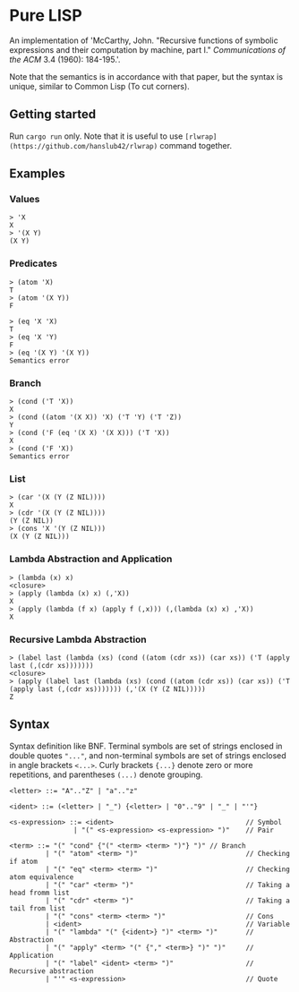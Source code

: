 # Pure LISP

An implementation of 'McCarthy, John. "Recursive functions of symbolic expressions and their computation by machine, part I." _Communications of the ACM_ 3.4 (1960): 184-195.'.

Note that the semantics is in accordance with that paper, but the syntax is unique, similar to Common Lisp (To cut corners).

## Getting started

Run `cargo run` only. Note that it is useful to use `[rlwrap](https://github.com/hanslub42/rlwrap)` command together.

## Examples

### Values

```
> 'X
X
> '(X Y)
(X Y)
```

### Predicates

```
> (atom 'X)
T
> (atom '(X Y))
F
```

```
> (eq 'X 'X)
T
> (eq 'X 'Y)
F
> (eq '(X Y) '(X Y))
Semantics error
```

### Branch

```
> (cond ('T 'X))
X
> (cond ((atom '(X X)) 'X) ('T 'Y) ('T 'Z))
Y
> (cond ('F (eq '(X X) '(X X))) ('T 'X))
X
> (cond ('F 'X))
Semantics error
```

### List

```
> (car '(X (Y (Z NIL))))
X
> (cdr '(X (Y (Z NIL))))
(Y (Z NIL))
> (cons 'X '(Y (Z NIL)))
(X (Y (Z NIL)))
```

### Lambda Abstraction and Application

```
> (lambda (x) x)
<closure>
> (apply (lambda (x) x) (,'X))
X
> (apply (lambda (f x) (apply f (,x))) (,(lambda (x) x) ,'X))
X
```

### Recursive Lambda Abstraction

```
> (label last (lambda (xs) (cond ((atom (cdr xs)) (car xs)) ('T (apply last (,(cdr xs)))))))
<closure>
> (apply (label last (lambda (xs) (cond ((atom (cdr xs)) (car xs)) ('T (apply last (,(cdr xs))))))) (,'(X (Y (Z NIL)))))
Z
```

## Syntax

Syntax definition like BNF. Terminal symbols are set of strings enclosed in double quotes `"..."`, and non-terminal symbols are set of strings enclosed in angle brackets `<...>`. Curly brackets `{...}` denote zero or more repetitions, and parentheses `(...)` denote grouping.

```bnf
<letter> ::= "A".."Z" | "a".."z"

<ident> ::= (<letter> | "_") {<letter> | "0".."9" | "_" | "'"}

<s-expression> ::= <ident>                                 // Symbol
                | "(" <s-expression> <s-expression> ")"    // Pair

<term> ::= "(" "cond" {"(" <term> <term> ")"} ")" // Branch
         | "(" "atom" <term> ")"                           // Checking if atom
         | "(" "eq" <term> <term> ")"                      // Checking atom equivalence
         | "(" "car" <term> ")"                            // Taking a head fromm list
         | "(" "cdr" <term> ")"                            // Taking a tail from list
         | "(" "cons" <term> <term> ")"                    // Cons
         | <ident>                                         // Variable
         | "(" "lambda" "(" {<ident>} ")" <term> ")"       // Abstraction
         | "(" "apply" <term> "(" {"," <term>} ")" ")"     // Application
         | "(" "label" <ident> <term> ")"                  // Recursive abstraction
         | "'" <s-expression>                              // Quote
```
